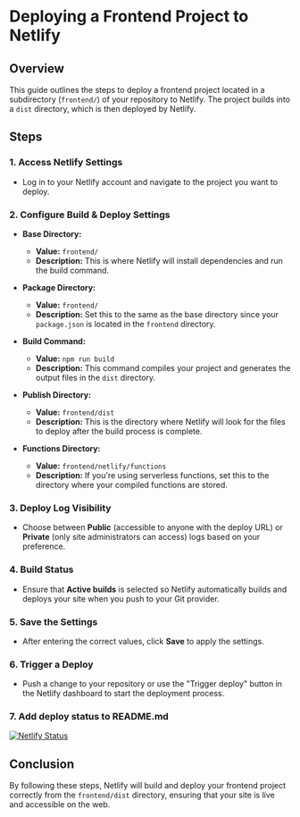 # Deploying a Frontend Project to Netlify

## Overview
This guide outlines the steps to deploy a frontend project located in a subdirectory (`frontend/`) of your repository to Netlify. The project builds into a `dist` directory, which is then deployed by Netlify.

## Steps

### 1. Access Netlify Settings
- Log in to your Netlify account and navigate to the project you want to deploy.

### 2. Configure Build & Deploy Settings

- **Base Directory:**
  - **Value:** `frontend/`
  - **Description:** This is where Netlify will install dependencies and run the build command.

- **Package Directory:**
  - **Value:** `frontend/`
  - **Description:** Set this to the same as the base directory since your `package.json` is located in the `frontend` directory.

- **Build Command:**
  - **Value:** `npm run build`
  - **Description:** This command compiles your project and generates the output files in the `dist` directory.

- **Publish Directory:**
  - **Value:** `frontend/dist`
  - **Description:** This is the directory where Netlify will look for the files to deploy after the build process is complete.

- **Functions Directory:**
  - **Value:** `frontend/netlify/functions`
  - **Description:** If you're using serverless functions, set this to the directory where your compiled functions are stored.

### 3. Deploy Log Visibility
- Choose between **Public** (accessible to anyone with the deploy URL) or **Private** (only site administrators can access) logs based on your preference.

### 4. Build Status
- Ensure that **Active builds** is selected so Netlify automatically builds and deploys your site when you push to your Git provider.

### 5. Save the Settings
- After entering the correct values, click **Save** to apply the settings.

### 6. Trigger a Deploy
- Push a change to your repository or use the "Trigger deploy" button in the Netlify dashboard to start the deployment process.

### 7. Add deploy status to README.md
[![Netlify Status](https://api.netlify.com/api/v1/badges/e4dea5bf-a0a7-49d5-a240-e65e07bbd8be/deploy-status)](https://app.netlify.com/sites/jua-movie/deploys)

## Conclusion
By following these steps, Netlify will build and deploy your frontend project correctly from the `frontend/dist` directory, ensuring that your site is live and accessible on the web.
